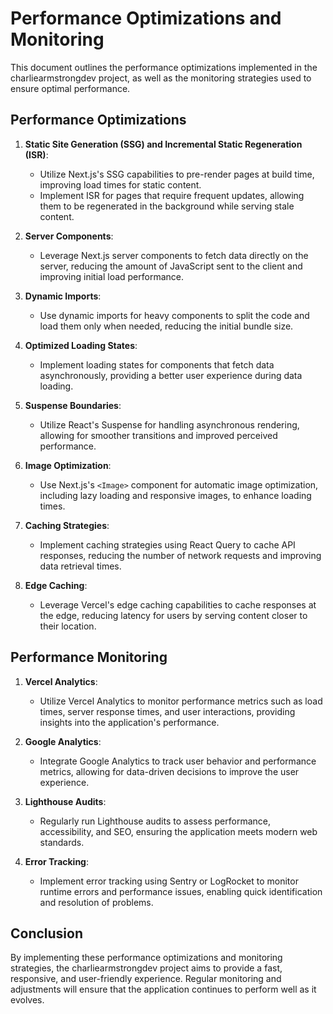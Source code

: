 # Performance Optimizations and Monitoring

This document outlines the performance optimizations implemented in the charliearmstrongdev project, as well as the monitoring strategies used to ensure optimal performance.

## Performance Optimizations

1. **Static Site Generation (SSG) and Incremental Static Regeneration (ISR)**:
   - Utilize Next.js's SSG capabilities to pre-render pages at build time, improving load times for static content.
   - Implement ISR for pages that require frequent updates, allowing them to be regenerated in the background while serving stale content.

2. **Server Components**:
   - Leverage Next.js server components to fetch data directly on the server, reducing the amount of JavaScript sent to the client and improving initial load performance.

3. **Dynamic Imports**:
   - Use dynamic imports for heavy components to split the code and load them only when needed, reducing the initial bundle size.

4. **Optimized Loading States**:
   - Implement loading states for components that fetch data asynchronously, providing a better user experience during data loading.

5. **Suspense Boundaries**:
   - Utilize React's Suspense for handling asynchronous rendering, allowing for smoother transitions and improved perceived performance.

6. **Image Optimization**:
   - Use Next.js's `<Image>` component for automatic image optimization, including lazy loading and responsive images, to enhance loading times.

7. **Caching Strategies**:
   - Implement caching strategies using React Query to cache API responses, reducing the number of network requests and improving data retrieval times.

8. **Edge Caching**:
   - Leverage Vercel's edge caching capabilities to cache responses at the edge, reducing latency for users by serving content closer to their location.

## Performance Monitoring

1. **Vercel Analytics**:
   - Utilize Vercel Analytics to monitor performance metrics such as load times, server response times, and user interactions, providing insights into the application's performance.

2. **Google Analytics**:
   - Integrate Google Analytics to track user behavior and performance metrics, allowing for data-driven decisions to improve the user experience.

3. **Lighthouse Audits**:
   - Regularly run Lighthouse audits to assess performance, accessibility, and SEO, ensuring the application meets modern web standards.

4. **Error Tracking**:
   - Implement error tracking using Sentry or LogRocket to monitor runtime errors and performance issues, enabling quick identification and resolution of problems.

## Conclusion

By implementing these performance optimizations and monitoring strategies, the charliearmstrongdev project aims to provide a fast, responsive, and user-friendly experience. Regular monitoring and adjustments will ensure that the application continues to perform well as it evolves.